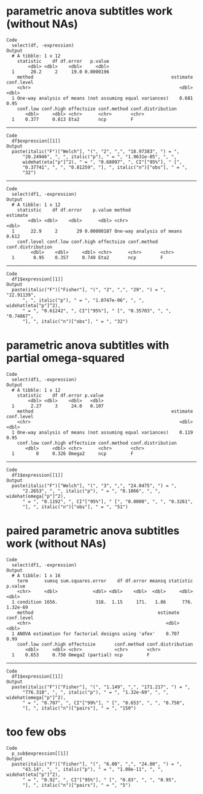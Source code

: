 # parametric anova subtitles work (without NAs)

    Code
      select(df, -expression)
    Output
      # A tibble: 1 x 12
        statistic    df df.error   p.value
            <dbl> <dbl>    <dbl>     <dbl>
      1      20.2     2     19.0 0.0000196
        method                                                   estimate conf.level
        <chr>                                                       <dbl>      <dbl>
      1 One-way analysis of means (not assuming equal variances)    0.681       0.95
        conf.low conf.high effectsize conf.method conf.distribution
           <dbl>     <dbl> <chr>      <chr>       <chr>            
      1    0.377     0.813 Eta2       ncp         F                

---

    Code
      df$expression[[1]]
    Output
      paste(italic("F")["Welch"], "(", "2", ",", "18.97383", ") = ", 
          "20.24946", ", ", italic("p"), " = ", "1.9631e-05", ", ", 
          widehat(eta["p"]^2), " = ", "0.68097", ", CI"["95%"], " [", 
          "0.37741", ", ", "0.81259", "], ", italic("n")["obs"], " = ", 
          "32")

---

    Code
      select(df1, -expression)
    Output
      # A tibble: 1 x 12
        statistic    df df.error    p.value method                    estimate
            <dbl> <dbl>    <dbl>      <dbl> <chr>                        <dbl>
      1      22.9     2       29 0.00000107 One-way analysis of means    0.612
        conf.level conf.low conf.high effectsize conf.method conf.distribution
             <dbl>    <dbl>     <dbl> <chr>      <chr>       <chr>            
      1       0.95    0.357     0.749 Eta2       ncp         F                

---

    Code
      df1$expression[[1]]
    Output
      paste(italic("F")["Fisher"], "(", "2", ",", "29", ") = ", "22.91139", 
          ", ", italic("p"), " = ", "1.0747e-06", ", ", widehat(eta["p"]^2), 
          " = ", "0.61242", ", CI"["95%"], " [", "0.35703", ", ", "0.74867", 
          "], ", italic("n")["obs"], " = ", "32")

# parametric anova subtitles with partial omega-squared

    Code
      select(df1, -expression)
    Output
      # A tibble: 1 x 12
        statistic    df df.error p.value
            <dbl> <dbl>    <dbl>   <dbl>
      1      2.27     3     24.0   0.107
        method                                                   estimate conf.level
        <chr>                                                       <dbl>      <dbl>
      1 One-way analysis of means (not assuming equal variances)    0.119       0.95
        conf.low conf.high effectsize conf.method conf.distribution
           <dbl>     <dbl> <chr>      <chr>       <chr>            
      1        0     0.326 Omega2     ncp         F                

---

    Code
      df1$expression[[1]]
    Output
      paste(italic("F")["Welch"], "(", "3", ",", "24.0475", ") = ", 
          "2.2653", ", ", italic("p"), " = ", "0.1066", ", ", widehat(omega["p"]^2), 
          " = ", "0.1192", ", CI"["95%"], " [", "0.0000", ", ", "0.3261", 
          "], ", italic("n")["obs"], " = ", "51")

# paired parametric anova subtitles work (without NAs)

    Code
      select(df1, -expression)
    Output
      # A tibble: 1 x 16
        term      sumsq sum.squares.error    df df.error meansq statistic  p.value
        <chr>     <dbl>             <dbl> <dbl>    <dbl>  <dbl>     <dbl>    <dbl>
      1 condition 1656.              318.  1.15     171.   1.86      776. 1.32e-69
        method                                              estimate conf.level
        <chr>                                                  <dbl>      <dbl>
      1 ANOVA estimation for factorial designs using 'afex'    0.707       0.99
        conf.low conf.high effectsize       conf.method conf.distribution
           <dbl>     <dbl> <chr>            <chr>       <chr>            
      1    0.653     0.750 Omega2 (partial) ncp         F                

---

    Code
      df1$expression[[1]]
    Output
      paste(italic("F")["Fisher"], "(", "1.149", ",", "171.217", ") = ", 
          "776.318", ", ", italic("p"), " = ", "1.32e-69", ", ", widehat(omega["p"]^2), 
          " = ", "0.707", ", CI"["99%"], " [", "0.653", ", ", "0.750", 
          "], ", italic("n")["pairs"], " = ", "150")

# too few obs

    Code
      p_sub$expression[[1]]
    Output
      paste(italic("F")["Fisher"], "(", "6.00", ",", "24.00", ") = ", 
          "43.14", ", ", italic("p"), " = ", "1.08e-11", ", ", widehat(eta["p"]^2), 
          " = ", "0.92", ", CI"["95%"], " [", "0.83", ", ", "0.95", 
          "], ", italic("n")["pairs"], " = ", "5")

